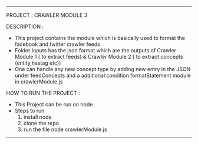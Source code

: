 
**************************************************************************************************************************************************
PROJECT : CRAWLER MODULE 3

DESCRIPTION :
* This project contains the module which is basically used to format the facebook and twitter crawler feeds
* Folder Inputs has the json format which are the outputs of Crawler Module 1 ( to extract feeds) &  Crawler Module 2 ( to extract concepts (entity,hastag etc))
* One can handle any new concept type by adding new entry in the JSON under feedConcepts and a additional condition formatStatement module in crawlerModule.js

HOW TO RUN THE PROJECT :
* This Project can be run on node
* Steps to run
  1. install node
  1. clone the repo
  2. run the file node crawlerModule.js

******************************************************************************************************************************************************
